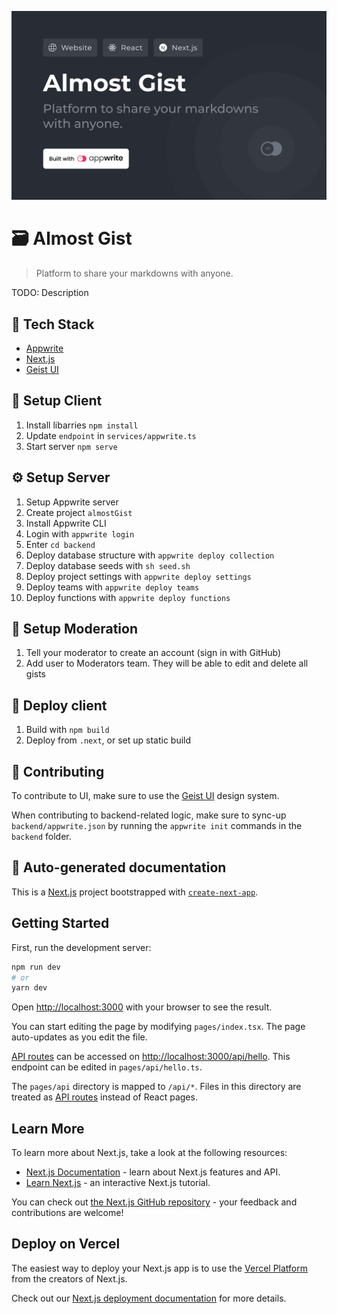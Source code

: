 ![Almost Gist Cover](public/cover.png)

# 🗃️ Almost Gist

> Platform to share your markdowns with anyone.

TODO: Description

## 🧰 Tech Stack

- [Appwrite](https://appwrite.io/)
- [Next.js](https://nextjs.org/)
- [Geist UI](https://geist-ui.dev/)

## 👀 Setup Client

1. Install libarries `npm install`
2. Update `endpoint` in `services/appwrite.ts`
3. Start server `npm serve`

## ⚙️ Setup Server

1. Setup Appwrite server
2. Create project `almostGist`
3. Install Appwrite CLI
4. Login with `appwrite login`
5. Enter `cd backend`
6. Deploy database structure with `appwrite deploy collection`
7. Deploy database seeds with `sh seed.sh`
8. Deploy project settings with `appwrite deploy settings`
9. Deploy teams with `appwrite deploy teams`
10. Deploy functions with `appwrite deploy functions`

## 🚨 Setup Moderation

1. Tell your moderator to create an account (sign in with GitHub)
2. Add user to Moderators team. They will be able to edit and delete all gists

## 🚀 Deploy client

1. Build with `npm build`
2. Deploy from `.next`, or set up static build

## 🤝 Contributing

To contribute to UI, make sure to use the [Geist UI](https://geist-ui.dev/) design system.

When contributing to backend-related logic, make sure to sync-up `backend/appwrite.json` by running the `appwrite init` commands in the `backend` folder.

## 🤖 Auto-generated documentation

This is a [Next.js](https://nextjs.org/) project bootstrapped with [`create-next-app`](https://github.com/vercel/next.js/tree/canary/packages/create-next-app).

## Getting Started

First, run the development server:

```bash
npm run dev
# or
yarn dev
```

Open [http://localhost:3000](http://localhost:3000) with your browser to see the result.

You can start editing the page by modifying `pages/index.tsx`. The page auto-updates as you edit the file.

[API routes](https://nextjs.org/docs/api-routes/introduction) can be accessed on [http://localhost:3000/api/hello](http://localhost:3000/api/hello). This endpoint can be edited in `pages/api/hello.ts`.

The `pages/api` directory is mapped to `/api/*`. Files in this directory are treated as [API routes](https://nextjs.org/docs/api-routes/introduction) instead of React pages.

## Learn More

To learn more about Next.js, take a look at the following resources:

- [Next.js Documentation](https://nextjs.org/docs) - learn about Next.js features and API.
- [Learn Next.js](https://nextjs.org/learn) - an interactive Next.js tutorial.

You can check out [the Next.js GitHub repository](https://github.com/vercel/next.js/) - your feedback and contributions are welcome!

## Deploy on Vercel

The easiest way to deploy your Next.js app is to use the [Vercel Platform](https://vercel.com/new?utm_medium=default-template&filter=next.js&utm_source=create-next-app&utm_campaign=create-next-app-readme) from the creators of Next.js.

Check out our [Next.js deployment documentation](https://nextjs.org/docs/deployment) for more details.
